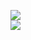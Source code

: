 [![](https://img.shields.io/badge/Made%20With-Github%20Spray-lightgrey.svg?style=for-the-badge&logo=github)](https://github.com/Annihil/github-spray#15134)  
[![](https://i.imgur.com/2DrTn0Z.gif)](https://github.com/Annihil/github-spray)